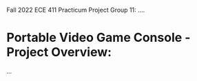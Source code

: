 Fall 2022 ECE 411 Practicum Project 
Group 11: ....

# Portable Video Game Console - Project Overview:

...
